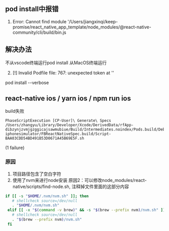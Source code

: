## pod install中报错
1. Error: Cannot find module '/Users/jiangxinqi/keep-promise/react_native_app_template/node_modules/@react-native-community/cli/build/bin.js

## 解决办法
不从vscode终端运行pod install
从MacOS终端运行


2. [!] Invalid Podfile file: 767: unexpected token at ''

pod install --verbose

## react-native ios  / yarn ios / npm run ios
build失败

	PhaseScriptExecution [CP-User]\ Generate\ Specs /Users/zhangyu/Library/Developer/Xcode/DerivedData/rfApp-dibzynjzvmjgzggicajsawmubiue/Build/Intermediates.noindex/Pods.build/Debug-iphonesimulator/FBReactNativeSpec.build/Script-BAA03CDD54BD491B53D0671A45B69E5F.sh
(1 failure)

### 原因

1. 项目路径包含了空白字符
2. 使用了nvm来进行node安装
原因2：可以修改node_modules/react-native/scripts/find-node.sh, 注释掉文件里面的这部分内容
```sh
if [[ -s "$HOME/.nvm/nvm.sh" ]]; then
   # shellcheck source=/dev/null
   . "$HOME/.nvm/nvm.sh"
 elif [[ -x "$(command -v brew)" && -s "$(brew --prefix nvm)/nvm.sh" ]]; then
   # shellcheck source=/dev/null
   . "$(brew --prefix nvm)/nvm.sh"
 fi
```